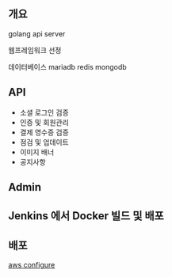 
## 개요

golang api server

웹프레임워크 선정

데이터베이스 mariadb redis mongodb

## API

* 소셜 로그인 검증
* 인증 및 회원관리
* 결제 영수증 검증
* 점검 및 업데이트
* 이미지 배너
* 공지사항

## Admin

## Jenkins 에서 Docker 빌드 및 배포
## 배포

[aws configure](https://docs.aws.amazon.com/ko_kr/cli/latest/userguide/cli-configure-files.html)